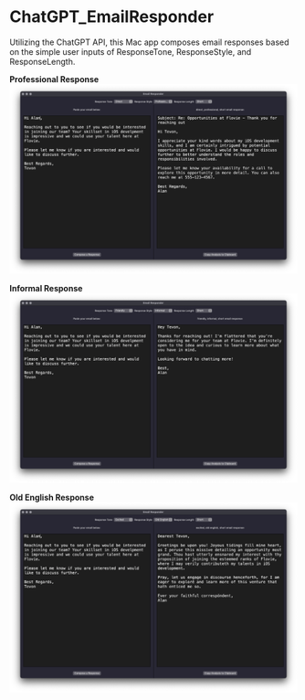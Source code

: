 # ChatGPT_EmailResponder
Utilizing the ChatGPT API, this Mac app composes email responses based on the simple user inputs of ResponseTone, ResponseStyle, and ResponseLength.


**Professional Response**
![Professional Response](professional.png)

**Informal Response**
![Informal Response](Informal.png)


**Old English Response**
![Old English Response](OldEnglish.png)

